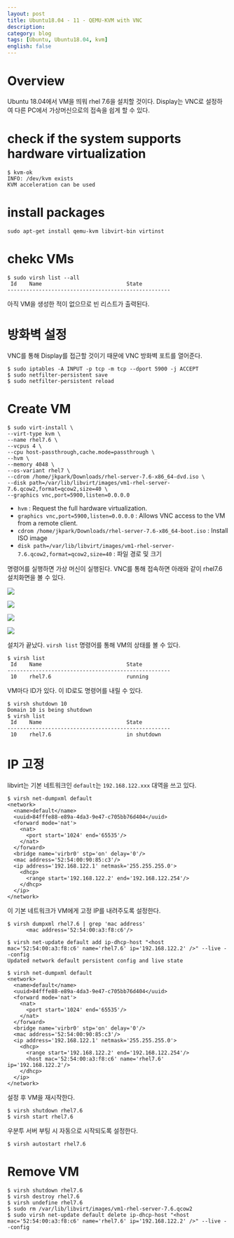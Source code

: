 ```yaml
---
layout: post
title: Ubuntu18.04 - 11 - QEMU-KVM with VNC
description: 
category: blog
tags: [Ubuntu, Ubuntu18.04, kvm]
english: false
---
```


# Overview

Ubuntu 18.04에서 VM을 띄워 rhel 7.6을 설치할 것이다. Display는 VNC로 설정하여 다른 PC에서 가상머신으로의 접속을 쉽게 할 수 있다. 

# check if the system supports hardware virtualization

```
$ kvm-ok
INFO: /dev/kvm exists
KVM acceleration can be used
```

# install packages

```
sudo apt-get install qemu-kvm libvirt-bin virtinst
```

# chekc VMs

```
$ sudo virsh list --all
 Id    Name                           State
----------------------------------------------------

```

아직 VM을 생성한 적이 없으므로 빈 리스트가 출력된다.


# 방화벽 설정

VNC를 통해 Display를 접근할 것이기 때문에 VNC 방화벽 포트를 열어준다.

```
$ sudo iptables -A INPUT -p tcp -m tcp --dport 5900 -j ACCEPT
$ sudo netfilter-persistent save
$ sudo netfilter-persistent reload
```

# Create VM

```
$ sudo virt-install \
--virt-type kvm \
--name rhel7.6 \
--vcpus 4 \
--cpu host-passthrough,cache.mode=passthrough \
--hvm \
--memory 4048 \
--os-variant rhel7 \
--cdrom /home/jkpark/Downloads/rhel-server-7.6-x86_64-dvd.iso \
--disk path=/var/lib/libvirt/images/vm1-rhel-server-7.6.qcow2,format=qcow2,size=40 \
--graphics vnc,port=5900,listen=0.0.0.0
```

- `hvm` : Request the full hardware virtualization.
- `graphics vnc,port=5900,listen=0.0.0.0` : Allows VNC access to the VM from a remote client.
- `cdrom /home/jkpark/Downloads/rhel-server-7.6-x86_64-boot.iso` : Install ISO image
- `disk path=/var/lib/libvirt/images/vm1-rhel-server-7.6.qcow2,format=qcow2,size=40` : 파일 경로 및 크기

명령어를 실행하면 가상 머신이 실행된다. VNC를 통해 접속하면 아래와 같이 rhel7.6 설치화면을 볼 수 있다.

![](/images/posts/kvm-rhel7.6-vnc01.png)

![](/images/posts/kvm-rhel7.6-vnc02.png)

![](/images/posts/kvm-rhel7.6-vnc03.png)

![](/images/posts/kvm-rhel7.6-vnc03.png)

설치가 끝났다. `virsh list` 명령어를 통해 VM의 상태를 볼 수 있다.

```
$ virsh list
 Id    Name                           State
----------------------------------------------------
 10    rhel7.6                        running
```

VM마다 ID가 있다. 이 ID로도 명령어를 내릴 수 있다.

```
$ virsh shutdown 10
Domain 10 is being shutdown
$ virsh list
 Id    Name                           State
----------------------------------------------------
 10    rhel7.6                        in shutdown
```

# IP 고정

libvirt는 기본 네트워크인 `default`는 `192.168.122.xxx` 대역을 쓰고 있다.

```
$ virsh net-dumpxml default
<network>
  <name>default</name>
  <uuid>84fffe88-e89a-4da3-9e47-c705bb76d404</uuid>
  <forward mode='nat'>
    <nat>
      <port start='1024' end='65535'/>
    </nat>
  </forward>
  <bridge name='virbr0' stp='on' delay='0'/>
  <mac address='52:54:00:90:85:c3'/>
  <ip address='192.168.122.1' netmask='255.255.255.0'>
    <dhcp>
      <range start='192.168.122.2' end='192.168.122.254'/>
    </dhcp>
  </ip>
</network>
```

이 기본 네트워크가 VM에게 고정 IP를 내려주도록 설정한다.

```
$ virsh dumpxml rhel7.6 | grep 'mac address'
      <mac address='52:54:00:a3:f8:c6'/>

$ virsh net-update default add ip-dhcp-host "<host mac='52:54:00:a3:f8:c6' name='rhel7.6' ip='192.168.122.2' />" --live --config
Updated network default persistent config and live state

$ virsh net-dumpxml default
<network>
  <name>default</name>
  <uuid>84fffe88-e89a-4da3-9e47-c705bb76d404</uuid>
  <forward mode='nat'>
    <nat>
      <port start='1024' end='65535'/>
    </nat>
  </forward>
  <bridge name='virbr0' stp='on' delay='0'/>
  <mac address='52:54:00:90:85:c3'/>
  <ip address='192.168.122.1' netmask='255.255.255.0'>
    <dhcp>
      <range start='192.168.122.2' end='192.168.122.254'/>
      <host mac='52:54:00:a3:f8:c6' name='rhel7.6' ip='192.168.122.2'/>
    </dhcp>
  </ip>
</network>
```

설정 후 VM을 재시작한다.

```
$ virsh shutdown rhel7.6
$ virsh start rhel7.6
```

우분투 서버 부팅 시 자동으로 시작되도록 설정한다.

```
$ virsh autostart rhel7.6
```

# Remove VM

```
$ virsh shutdown rhel7.6
$ virsh destroy rhel7.6
$ virsh undefine rhel7.6
$ sudo rm /var/lib/libvirt/images/vm1-rhel-server-7.6.qcow2
$ sudo virsh net-update default delete ip-dhcp-host "<host mac='52:54:00:a3:f8:c6' name='rhel7.6' ip='192.168.122.2' />" --live --config
```